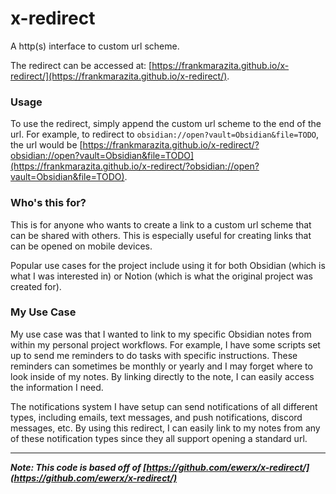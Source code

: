 # x-redirect

A http(s) interface to custom url scheme.

The redirect can be accessed at: [https://frankmarazita.github.io/x-redirect/](https://frankmarazita.github.io/x-redirect/).

### Usage

To use the redirect, simply append the custom url scheme to the end of the url. For example, to redirect to `obsidian://open?vault=Obsidian&file=TODO`, the url would be [https://frankmarazita.github.io/x-redirect/?obsidian://open?vault=Obsidian&file=TODO](https://frankmarazita.github.io/x-redirect/?obsidian://open?vault=Obsidian&file=TODO).

### Who's this for?

This is for anyone who wants to create a link to a custom url scheme that can be shared with others. This is especially useful for creating links that can be opened on mobile devices.

Popular use cases for the project include using it for both Obsidian (which is what I was interested in) or Notion (which is what the original project was created for).

### My Use Case

My use case was that I wanted to link to my specific Obsidian notes from within my personal project workflows. For example, I have some scripts set up to send me reminders to do tasks with specific instructions. These reminders can sometimes be monthly or yearly and I may forget where to look inside of my notes. By linking directly to the note, I can easily access the information I need.

The notifications system I have setup can send notifications of all different types, including emails, text messages, and push notifications, discord messages, etc. By using this redirect, I can easily link to my notes from any of these notification types since they all support opening a standard url.

---

**_Note: This code is based off of [https://github.com/ewerx/x-redirect/](https://github.com/ewerx/x-redirect/)_**
